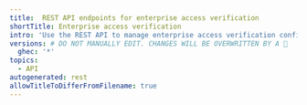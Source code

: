 ```yaml
---
title:  REST API endpoints for enterprise access verification
shortTitle: Enterprise access verification
intro: 'Use the REST API to manage enterprise access verification configuration in your {% data variables.product.github %} enterprise.'
versions: # DO NOT MANUALLY EDIT. CHANGES WILL BE OVERWRITTEN BY A 🤖
  ghec: '*'
topics:
  - API
autogenerated: rest
allowTitleToDifferFromFilename: true
---
```


<!-- Content after this section is automatically generated -->
